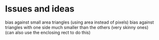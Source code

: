 # Issues and ideas

bias against small area triangles (using area instead of pixels)
bias against triangles with one side much smaller than the others (very skinny ones) (can also use the enclosing rect to do this)
